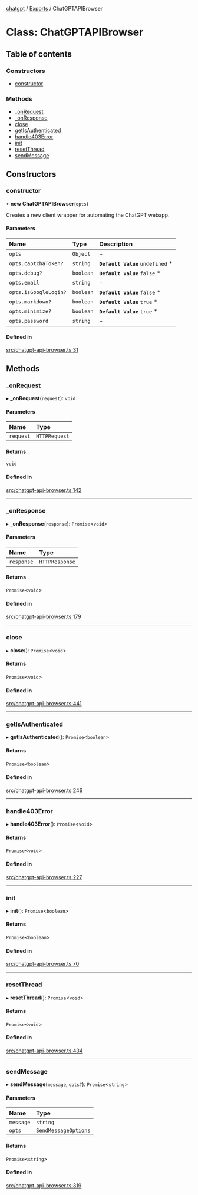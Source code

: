 [chatgpt](../readme.md) / [Exports](../modules.md) / ChatGPTAPIBrowser

# Class: ChatGPTAPIBrowser

## Table of contents

### Constructors

- [constructor](ChatGPTAPIBrowser.md#constructor)

### Methods

- [\_onRequest](ChatGPTAPIBrowser.md#_onrequest)
- [\_onResponse](ChatGPTAPIBrowser.md#_onresponse)
- [close](ChatGPTAPIBrowser.md#close)
- [getIsAuthenticated](ChatGPTAPIBrowser.md#getisauthenticated)
- [handle403Error](ChatGPTAPIBrowser.md#handle403error)
- [init](ChatGPTAPIBrowser.md#init)
- [resetThread](ChatGPTAPIBrowser.md#resetthread)
- [sendMessage](ChatGPTAPIBrowser.md#sendmessage)

## Constructors

### constructor

• **new ChatGPTAPIBrowser**(`opts`)

Creates a new client wrapper for automating the ChatGPT webapp.

#### Parameters

| Name | Type | Description |
| :------ | :------ | :------ |
| `opts` | `Object` | - |
| `opts.captchaToken?` | `string` | **`Default Value`**  `undefined` * |
| `opts.debug?` | `boolean` | **`Default Value`**  `false` * |
| `opts.email` | `string` | - |
| `opts.isGoogleLogin?` | `boolean` | **`Default Value`**  `false` * |
| `opts.markdown?` | `boolean` | **`Default Value`**  `true` * |
| `opts.minimize?` | `boolean` | **`Default Value`**  `true` * |
| `opts.password` | `string` | - |

#### Defined in

[src/chatgpt-api-browser.ts:31](https://github.com/transitive-bullshit/chatgpt-api/blob/d27238c/src/chatgpt-api-browser.ts#L31)

## Methods

### \_onRequest

▸ **_onRequest**(`request`): `void`

#### Parameters

| Name | Type |
| :------ | :------ |
| `request` | `HTTPRequest` |

#### Returns

`void`

#### Defined in

[src/chatgpt-api-browser.ts:142](https://github.com/transitive-bullshit/chatgpt-api/blob/d27238c/src/chatgpt-api-browser.ts#L142)

___

### \_onResponse

▸ **_onResponse**(`response`): `Promise`<`void`\>

#### Parameters

| Name | Type |
| :------ | :------ |
| `response` | `HTTPResponse` |

#### Returns

`Promise`<`void`\>

#### Defined in

[src/chatgpt-api-browser.ts:179](https://github.com/transitive-bullshit/chatgpt-api/blob/d27238c/src/chatgpt-api-browser.ts#L179)

___

### close

▸ **close**(): `Promise`<`void`\>

#### Returns

`Promise`<`void`\>

#### Defined in

[src/chatgpt-api-browser.ts:441](https://github.com/transitive-bullshit/chatgpt-api/blob/d27238c/src/chatgpt-api-browser.ts#L441)

___

### getIsAuthenticated

▸ **getIsAuthenticated**(): `Promise`<`boolean`\>

#### Returns

`Promise`<`boolean`\>

#### Defined in

[src/chatgpt-api-browser.ts:246](https://github.com/transitive-bullshit/chatgpt-api/blob/d27238c/src/chatgpt-api-browser.ts#L246)

___

### handle403Error

▸ **handle403Error**(): `Promise`<`void`\>

#### Returns

`Promise`<`void`\>

#### Defined in

[src/chatgpt-api-browser.ts:227](https://github.com/transitive-bullshit/chatgpt-api/blob/d27238c/src/chatgpt-api-browser.ts#L227)

___

### init

▸ **init**(): `Promise`<`boolean`\>

#### Returns

`Promise`<`boolean`\>

#### Defined in

[src/chatgpt-api-browser.ts:70](https://github.com/transitive-bullshit/chatgpt-api/blob/d27238c/src/chatgpt-api-browser.ts#L70)

___

### resetThread

▸ **resetThread**(): `Promise`<`void`\>

#### Returns

`Promise`<`void`\>

#### Defined in

[src/chatgpt-api-browser.ts:434](https://github.com/transitive-bullshit/chatgpt-api/blob/d27238c/src/chatgpt-api-browser.ts#L434)

___

### sendMessage

▸ **sendMessage**(`message`, `opts?`): `Promise`<`string`\>

#### Parameters

| Name | Type |
| :------ | :------ |
| `message` | `string` |
| `opts` | [`SendMessageOptions`](../modules.md#sendmessageoptions) |

#### Returns

`Promise`<`string`\>

#### Defined in

[src/chatgpt-api-browser.ts:319](https://github.com/transitive-bullshit/chatgpt-api/blob/d27238c/src/chatgpt-api-browser.ts#L319)
